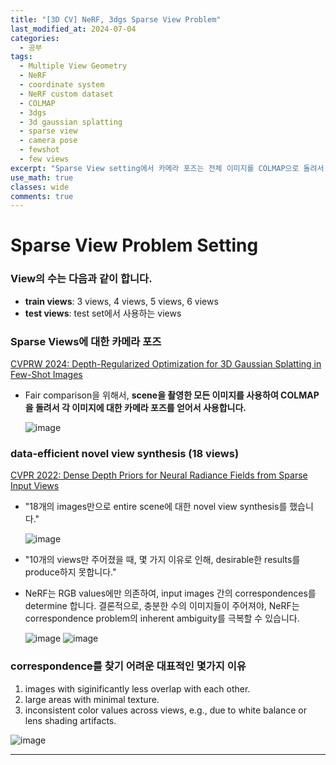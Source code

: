 ```yaml
---
title: "[3D CV] NeRF, 3dgs Sparse View Problem"
last_modified_at: 2024-07-04
categories:
  - 공부
tags:
  - Multiple View Geometry
  - NeRF
  - coordinate system
  - NeRF custom dataset
  - COLMAP
  - 3dgs
  - 3d gaussian splatting
  - sparse view
  - camera pose
  - fewshot
  - few views
excerpt: "Sparse View setting에서 카메라 포즈는 전체 이미지를 COLMAP으로 돌려서 얻습니다."
use_math: true
classes: wide
comments: true
---
```


# Sparse View Problem Setting

### View의 수는 다음과 같이 합니다.

- **train views**: 3 views, 4 views, 5 views, 6 views 
- **test views**: test set에서 사용하는 views

### Sparse Views에 대한 카메라 포즈

[CVPRW 2024: Depth-Regularized Optimization for 3D Gaussian Splatting in Few-Shot Images](https://openaccess.thecvf.com/content/CVPR2024W/3DMV/papers/Chung_Depth-Regularized_Optimization_for_3D_Gaussian_Splatting_in_Few-Shot_Images_CVPRW_2024_paper.pdf)

- Fair comparison을 위해서, **scene을 촬영한 모든 이미지를 사용하여 COLMAP을 돌려서 각 이미지에 대한 카메라 포즈를 얻어서 사용합니다.**
   
  ![image](https://github.com/user-attachments/assets/dfe565f3-1e30-4bd0-a2e5-af3472f3d484)

### data-efficient novel view synthesis (18 views)

[CVPR 2022: Dense Depth Priors for Neural Radiance Fields from Sparse Input Views](https://openaccess.thecvf.com/content/CVPR2022/papers/Roessle_Dense_Depth_Priors_for_Neural_Radiance_Fields_From_Sparse_Input_CVPR_2022_paper.pdf)

- "18개의 images만으로 entire scene에 대한 novel view synthesis를 했습니다."

  ![image](https://github.com/user-attachments/assets/29b6d82a-3d50-4efa-af78-dc49dfd71ced)

-  "10개의 views만 주어졌을 때, 몇 가지 이유로 인해, desirable한 results를 produce하지 못합니다."
  -  NeRF는 RGB values에만 의존하여, input images 간의 correspondences를 determine 합니다. 결론적으로, 충분한 수의 이미지들이 주어져야, NeRF는 correspondence problem의 inherent ambiguity를 극복할 수 있습니다.
  
      ![image](https://github.com/user-attachments/assets/d7a3da3e-1a69-4363-a46b-bd2e8ce5ee06)
      ![image](https://github.com/user-attachments/assets/4388306e-9576-4c78-b409-572bc30816be)

### correspondence를 찾기 어려운 대표적인 몇가지 이유
1. images with siginificantly less overlap with each other.
2. large areas with minimal texture.
3. inconsistent color values across views, e.g., due to white balance or lens shading artifacts.
   
![image](https://github.com/user-attachments/assets/91159b42-b7b6-42f2-8b3a-11ac9b655389)

-----


